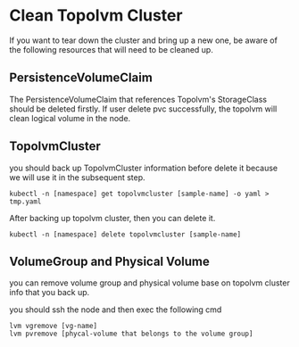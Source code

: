 Clean Topolvm Cluster
=============

If you want to tear down the cluster and bring up a new one, be aware of the following resources that will need to be cleaned up.  


PersistenceVolumeClaim
----------

The PersistenceVolumeClaim that references Topolvm's StorageClass should be deleted firstly. If user delete pvc successfully, the topolvm will clean logical volume in the node.


TopolvmCluster
--------------

you should back up TopolvmCluster information before delete it because we will use it in the subsequent step.

```console
kubectl -n [namespace] get topolvmcluster [sample-name] -o yaml > tmp.yaml
```

After backing up topolvm cluster, then you can delete it.

```console
kubectl -n [namespace] delete topolvmcluster [sample-name]
```


VolumeGroup and Physical Volume
--------------

you can remove volume group and physical volume base on topolvm cluster info that you back up.

you should ssh the node and then exec the following cmd

```console
lvm vgremove [vg-name]
lvm pvremove [phycal-volume that belongs to the volume group]
```
